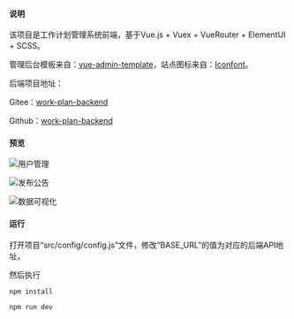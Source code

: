 #### 说明

该项目是工作计划管理系统前端，基于Vue.js + Vuex + VueRouter + ElementUI + SCSS。

管理后台模板来自：[vue-admin-template](https://github.com/PanJiaChen/vue-admin-template)，站点图标来自：[Iconfont](https://www.iconfont.cn/search/index?searchType=icon&q=%E5%B7%A5%E4%BD%9C%E8%AE%A1%E5%88%92&page=1&tag=complex)。

后端项目地址：

Gitee：[work-plan-backend](https://gitee.com/youyouzhang/work-plan-backend)

Github：[work-plan-backend](https://github.com/zhangfh-cq/work-plan-backend)

#### 预览

![用户管理](https://cdn.jsdelivr.net/gh/zhangfh-cq/images@master/second-blog/17-1.png)

![发布公告](https://cdn.jsdelivr.net/gh/zhangfh-cq/images@master/second-blog/17-2.png)

![数据可视化](https://cdn.jsdelivr.net/gh/zhangfh-cq/images@master/second-blog/17-3.png)

#### 运行

打开项目“src/config/config.js”文件，修改“BASE_URL”的值为对应的后端API地址，

然后执行

```
npm install
```

```
npm run dev
```


